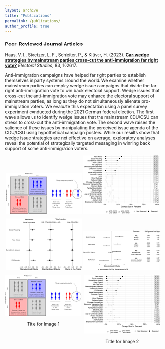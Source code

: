 ```yaml
---  
layout: archive  
title: "Publications"  
permalink: /publications/  
author_profile: true  
---  
```


### **Peer-Reviewed Journal Articles**  

Haas, V. I., Stoetzer, L. F., Schleiter, P., & Klüver, H. (2023). [**Can wedge strategies by mainstream parties cross-cut the anti-immigration far right vote?**](https://www.sciencedirect.com/science/article/pii/S0261379423000392?utm_campaign=STMJ_AUTH_SERV_PUBLISHED&utm_medium=email&utm_acid=274833384&SIS_ID=&dgcid=STMJ_AUTH_SERV_PUBLISHED&CMX_ID=&utm_in=DM374553&utm_source=AC_#fig4) *Electoral Studies*, 83, 102617.  

Anti-immigration campaigns have helped far right parties to establish themselves in party systems around the world. We examine whether mainstream parties can employ wedge issue campaigns that divide the far right anti-immigration vote to win back electoral support. Wedge issues that cross-cut the anti-immigration vote may enhance the electoral support of mainstream parties, as long as they do not simultaneously alienate pro-immigration voters. We evaluate this expectation using a panel survey experiment conducted during the 2021 German federal election. The first wave allows us to identify wedge issues that the mainstream CDU/CSU can stress to cross-cut the anti-immigration vote. The second wave raises the salience of these issues by manipulating the perceived issue agenda of the CDU/CSU using hypothetical campaign posters. While our results show that wedge issue strategies are not effective on average, exploratory analyses reveal the potential of strategically targeted messaging in winning back support of some anti-immigration voters.  


<p align="center" width="100%">  
  <img src="/images/argument.jpg" alt="Theoretical Argument" title="Theoretical Argument" width="49%">   
  <img src="/images/selection.jpg" alt="Wedge Issue Selection" title="Wedge Issue Selection" width="49%">  
</p>  

<p align="center" width="100%">  
  <img src="/images/main.jpg" alt="Main Results" title="Main Results" width="49%">  
  <img src="/images/causal_forest.jpg" alt="Heterogeneity" title="Heterogeneity among Cross-pressured Anti-immigration Voters" width="49%">
</p>



<div style="display: flex; justify-content: space-between; align-items: flex-start; text-align: center;">
  <div style="width: 49%;">
    <img src="/images/argument.jpg" alt="Theoretical Argument" title="Theoretical Argument" width="100%">
    <p>Title for Image 1</p>
  </div>
  <div style="width: 49%;">
    <img src="/images/selection.jpg" alt="Wedge Issue Selection" title="Wedge Issue Selection" width="100%">
    <p>Title for Image 2</p>
  </div>
</div>
